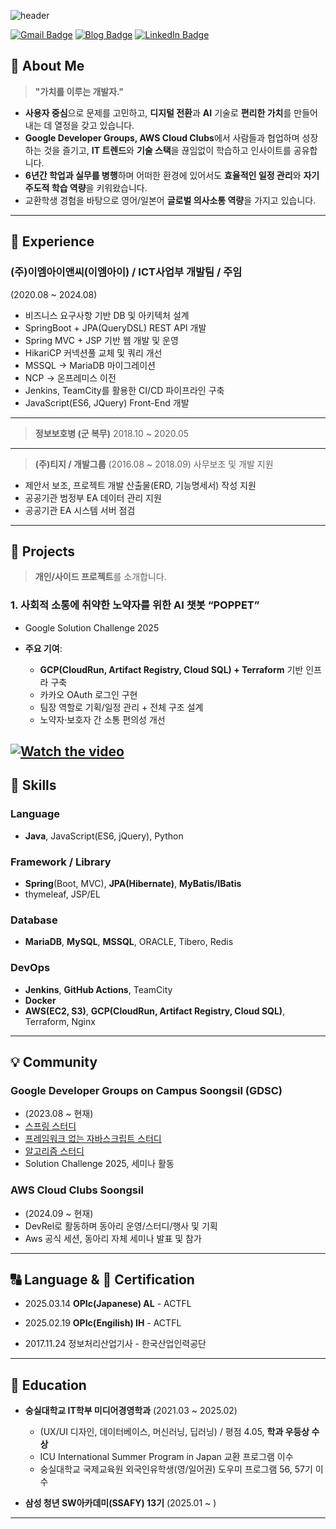 ![header](https://capsule-render.vercel.app/api?type=waving&color=0:87CEEB,100:80DAEB&height=200&section=header&text=Welcome!&fontColor=2C3E50&fontSize=60&fontAlignY=35&desc=Achieve%20Developer%20GitHub&descAlignY=65&descAlign=50&animation=fadeIn&speed=3)

[![Gmail Badge](https://img.shields.io/badge/Gmail-D14836?style=flat&logo=Gmail&logoColor=white)](mailto:ooo4268270@gmail.com)
[![Blog Badge](https://img.shields.io/badge/Blog-555263?style=flat&logoColor=white)](https://oil-story.tistory.com/)
[![LinkedIn Badge](https://img.shields.io/badge/LinkedIn-0a66c2?style=flat&logo=LinkedIn&logoColor=white)](https://www.linkedin.com/in/ilwoo-oh-8965b8344/)

## 👋 About Me

> **"가치를 이루는 개발자."**

- **사용자 중심**으로 문제를 고민하고, **디지털 전환**과 **AI** 기술로 **편리한 가치**를 만들어내는 데 열정을 갖고 있습니다.
- **Google Developer Groups, AWS Cloud Clubs**에서 사람들과 협업하며 성장하는 것을 즐기고, **IT 트렌드**와 **기술 스택**을 끊임없이 학습하고 인사이트를 공유합니다.
- **6년간 학업과 실무를 병행**하며 어떠한 환경에 있어서도 **효율적인 일정 관리**와 **자기 주도적 학습 역량**을 키워왔습니다.
- 교환학생 경험을 바탕으로 영어/일본어 **글로벌 의사소통 역량**을 가지고 있습니다.

---

## 🔧 Experience

### (주)이엠아이앤씨(이엠아이) / ICT사업부 개발팀 / 주임
(2020.08 ~ 2024.08)
- 비즈니스 요구사항 기반 DB 및 아키텍처 설계
- SpringBoot + JPA(QueryDSL) REST API 개발
- Spring MVC + JSP 기반 웹 개발 및 운영
- HikariCP 커넥션풀 교체 및 쿼리 개선
- MSSQL → MariaDB 마이그레이션
- NCP → 온프레미스 이전
- Jenkins, TeamCity를 활용한 CI/CD 파이프라인 구축
- JavaScript(ES6, JQuery) Front-End 개발
---

> **정보보호병 (군 복무)** 2018.10 ~ 2020.05

---

> **(주)티지 / 개발그룹** (2016.08 ~ 2018.09)
> 사무보조 및 개발 지원
- 제안서 보조, 프로젝트 개발 산출물(ERD, 기능명세서) 작성 지원
- 공공기관 범정부 EA 데이터 관리 지원
- 공공기관 EA 시스템 서버 점검

---

## 🚀 Projects

> **개인/사이드 프로젝트**를 소개합니다.

### 1. 사회적 소통에 취약한 노약자를 위한 AI 챗봇 “POPPET”
- Google Solution Challenge 2025
  
- **주요 기여**:
  - **GCP(CloudRun, Artifact Registry, Cloud SQL) + Terraform** 기반 인프라 구축
  - 카카오 OAuth 로그인 구현
  - 팀장 역할로 기획/일정 관리 + 전체 구조 설계
  - 노약자·보호자 간 소통 편의성 개선

[![Watch the video](https://img.youtube.com/vi/XvmfZ9AZ7tY/0.jpg)](https://www.youtube.com/watch?v=XvmfZ9AZ7tY)
---

## 💪 Skills

### Language
- **Java**, JavaScript(ES6, jQuery), Python

### Framework / Library
- **Spring**(Boot, MVC), **JPA(Hibernate)**, **MyBatis/IBatis**
- thymeleaf, JSP/EL

### Database
- **MariaDB**, **MySQL**, **MSSQL**, ORACLE, Tibero, Redis

### DevOps
- **Jenkins**, **GitHub Actions**, TeamCity
- **Docker**
- **AWS(EC2, S3)**, **GCP(CloudRun, Artifact Registry, Cloud SQL)**, Terraform, Nginx

---

## 💡 Community

### Google Developer Groups on Campus Soongsil (GDSC)
- (2023.08 ~ 현재)
- [스프링 스터디](https://github.com/gdsc-ssu/gdsc-forum)
- [프레임워크 없는 자바스크립트 스터디](https://github.com/gdsc-ssu/2024-frameworkless-FE)
- [알고리즘 스터디](https://github.com/chaeyeon0130/Algorithm_Study)
- Solution Challenge 2025, 세미나 활동

### AWS Cloud Clubs Soongsil
- (2024.09 ~ 현재)
- DevRel로 활동하며 동아리 운영/스터디/행사 및 기획
- Aws 공식 세션, 동아리 자체 세미나 발표 및 참가

---

## 🔠 Language & 🪪 Certification

- 2025.03.14 **OPIc(Japanese) AL** - ACTFL
- 2025.02.19 **OPIc(Engilish) IH** - ACTFL
  
- 2017.11.24 정보처리산업기사 - 한국산업인력공단
  
---

## 🏫 Education

- **숭실대학교 IT학부 미디어경영학과** (2021.03 ~ 2025.02)  
  - (UX/UI 디자인, 데이터베이스, 머신러닝, 딥러닝) / 평점 4.05, **학과 우등상 수상**  
  - ICU International Summer Program in Japan 교환 프로그램 이수
  - 숭실대학교 국제교육원 외국인유학생(영/일어권) 도우미 프로그램 56, 57기 이수
    
- **삼성 청년 SW아카데미(SSAFY) 13기** (2025.01 ~ )  

---


